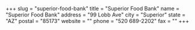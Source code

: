 +++
slug = "superior-food-bank"
title = "Superior Food Bank"
name = "Superior Food Bank"
address = "99 Lobb Ave"
city = "Superior"
state = "AZ"
postal = "85173"
website = ""
phone = "520 689-2202"
fax = ""
+++
